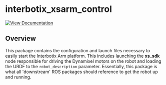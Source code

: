 # interbotix_xsarm_control

[![View Documentation](https://trossenrobotics.com/docs/docs_button.svg)](https://docs.trossenrobotics.com/interbotix_xsarms_docs/ros1_packages/arm_control.html)

## Overview

This package contains the configuration and launch files necessary to easily start the Interbotix Arm platform. This includes launching the **xs_sdk** node responsible for driving the Dynamixel motors on the robot and loading the URDF to the `robot_description` parameter. Essentially, this package is what all 'downstream' ROS packages should reference to get the robot up and running.
